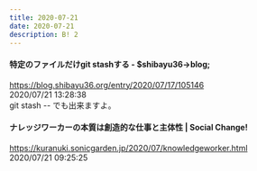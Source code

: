 ```yaml
---
title: 2020-07-21
date: 2020-07-21
description: B! 2
---
```


#### 特定のファイルだけgit stashする - $shibayu36->blog;
https://blog.shibayu36.org/entry/2020/07/17/105146<br>
2020/07/21 13:28:38<br>
git stash -- <filename> でも出来ますよ。


#### ナレッジワーカーの本質は創造的な仕事と主体性 | Social Change!
https://kuranuki.sonicgarden.jp/2020/07/knowledgeworker.html<br>
2020/07/21 09:25:25<br>



